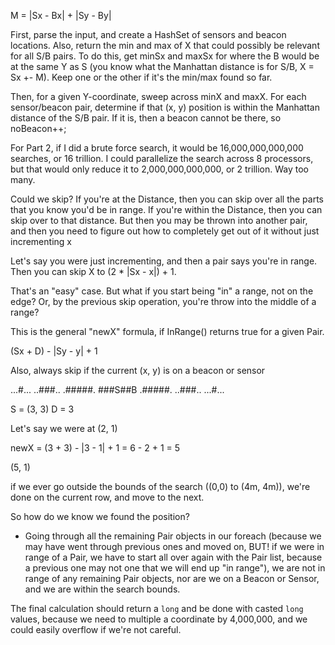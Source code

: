 M = |Sx - Bx| + |Sy - By|

First, parse the input, and create a HashSet of sensors and beacon locations. Also, return the min and max of X that could possibly be relevant for all S/B pairs. To do this, get minSx and maxSx for where the B would be at the same Y as S (you know what the Manhattan distance is for S/B, X = Sx +- M). Keep one or the other if it's the min/max found so far.

Then, for a given Y-coordinate, sweep across minX and maxX. For each sensor/beacon pair, determine if that (x, y) position is within the Manhattan distance of the S/B pair. If it is, then a beacon cannot be there, so noBeacon++;

For Part 2, if I did a brute force search, it would be 16,000,000,000,000 searches, or 16 trillion. I could parallelize the search across 8 processors, but that would only reduce it to 2,000,000,000,000, or 2 trillion. Way too many.

Could we skip? If you're at the Distance, then you can skip over all the parts that you know you'd be in range. If you're within the Distance, then you can skip over to that distance. But then you may be thrown into another pair, and then you need to figure out how to completely get out of it without just incrementing x

Let's say you were just incrementing, and then a pair says you're in range. Then you can skip X to (2 * |Sx - x|) + 1.

That's an "easy" case. But what if you start being "in" a range, not on the edge? Or, by the previous skip operation, you're throw into the middle of a range?

This is the general "newX" formula, if InRange() returns true for a given Pair.

(Sx + D) - |Sy - y| + 1

Also, always skip if the current (x, y) is on a beacon or sensor



...#...
..###..
.#####.
###S##B
.#####.
..###..
...#...

S = (3, 3)
D = 3

Let's say we were at (2, 1)

newX = (3 + 3) - |3 - 1| + 1
     = 6 - 2 + 1 = 5

(5, 1)

if we ever go outside the bounds of the search ((0,0) to (4m, 4m)), we're done on the current row, and move to the next.

So how do we know we found the position?
* Going through all the remaining Pair objects in our foreach (because we may have went through previous ones and moved on, BUT! if we were in range of a Pair, we have to start all over again with the Pair list, because a previous one may not one that we will end up "in range"), we are not in range of any remaining Pair objects, nor are we on a Beacon or Sensor, and we are within the search bounds.

The final calculation should return a `long` and be done with casted `long` values, because we need to multiple a coordinate by 4,000,000, and we could easily overflow if we're not careful.